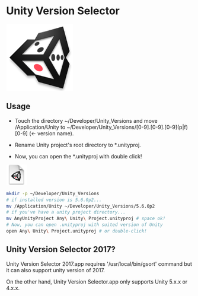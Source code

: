 # Unity Version Selector

<img src="img/Icon.png" width="180px" align="center">

## Usage

* Touch the directory ~/Developer/Unity_Versions and move /Application/Unity to ~/Developer/Unity_Versions/[0-9].[0-9].[0-9]\(p|f\)[0-9] \(<- version name\).
 
* Rename Unity project's root directory to *.unityproj.

* Now, you can open the *.unityproj with double click!
 
<img src="img/DocumentIcon.png" width="55px" align="center">

```bash
mkdir -p ~/Developer/Unity_Versions
# if installed version is 5.6.0p2...
mv /Application/Unity ~/Developer/Unity_Versions/5.6.0p2
# if you've have a unity project directory...
mv AnyUnityProject Any\ Unity\ Project.unityproj # space ok!
# Now, you can open .unityproj with suited version of Unity
open Any\ Unity\ Project.unityproj # or double-click!
```

## Unity Version Selector 2017?

Unity Version Selector 2017.app requires '/usr/local/bin/gsort' command but it can also support unity version of 2017.

On the other hand, Unity Version Selector.app only supports Unity 5.x.x or 4.x.x. 
